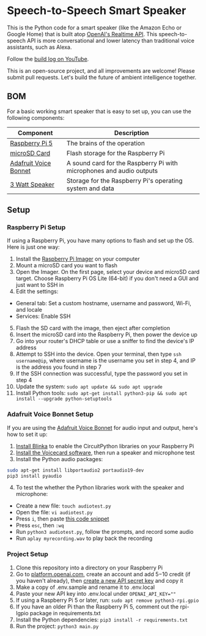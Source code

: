 # Speech-to-Speech Smart Speaker

This is the Python code for a smart speaker (like the Amazon Echo or Google Home) that is built atop [OpenAI's Realtime API](https://platform.openai.com/docs/guides/realtime). This speech-to-speech API is more conversational and lower latency than traditional voice assistants, such as Alexa.

Follow the [build log on YouTube](https://www.youtube.com/playlist?list=PLboszRf3aO5aD2V_da5jIyB33Sp1MpEe3).

This is an open-source project, and all improvements are welcome! Please submit pull requests. Let's build the future of ambient intelligence together.

## BOM

For a basic working smart speaker that is easy to set up, you can use the following components:

| Component | Description |
| --- | --- | 
| [Raspberry Pi 5](https://www.adafruit.com/product/5812) | The brains of the operation |
| [microSD Card](https://www.amazon.com/dp/B0B7NTY2S6) | Flash storage for the Raspberry Pi |
| [Adafruit Voice Bonnet](https://www.adafruit.com/product/4757) | A sound card for the Raspberry Pi with microphones and audio outputs |
| [3 Watt Speaker](https://www.adafruit.com/product/3351) | Storage for the Raspberry Pi's operating system and data |

## Setup

### Raspberry Pi Setup

If using a Raspberry Pi, you have many options to flash and set up the OS. Here is just one way:

1. Install the [Raspberry Pi Imager](https://www.raspberrypi.com/software/) on your computer
2. Mount a microSD card you want to flash
3. Open the Imager. On the first page, select your device and microSD card target. Choose Raspberry Pi OS Lite (64-bit) if you don't need a GUI and just want to SSH in
4. Edit the settings: 
* General tab: Set a custom hostname, username and password, Wi-Fi, and locale
* Services: Enable SSH
5. Flash the SD card with the image, then eject after completion
6. Insert the microSD card into the Raspberry Pi, then power the device up
7. Go into your router's DHCP table or use a sniffer to find the device's IP address
8. Attempt to SSH into the device. Open your terminal, then type ```ssh username@ip```, where username is the username you set in step 4, and IP is the address you found in step 7
9. If the SSH connection was successful, type the password you set in step 4
10. Update the system: ```sudo apt update && sudo apt upgrade```
11. Install Python tools: ```sudo apt-get install python3-pip && sudo apt install --upgrade python-setuptools```

### Adafruit Voice Bonnet Setup

If you are using the [Adafruit Voice Bonnet](https://www.adafruit.com/product/4757) for audio input and output, here's how to set it up:

1. [Install Blinka](https://learn.adafruit.com/circuitpython-on-raspberrypi-linux/installing-circuitpython-on-raspberry-pi) to enable the CircuitPython libraries on your Raspberry Pi
2. [Install the Voicecard software](https://learn.adafruit.com/adafruit-voice-bonnet/audio-setup), then run a speaker and microphone test
3. Install the Python audio packages: 

```bash
sudo apt-get install libportaudio2 portaudio19-dev
pip3 install pyaudio
```

4. To test the whether the Python libraries work with the speaker and microphone:
* Create a new file: ```touch audiotest.py```
* Open the file: ```vi audiotest.py```
* Press ```i```, then paste [this code snippet](https://arc.net/l/quote/hhdfvhiv)
* Press ```esc```, then ```:wq```
* Run ```python3 audiotest.py```, follow the prompts, and record some audio
* Run ```aplay myrecording.wav``` to play back the recording

### Project Setup

1. Clone this repository into a directory on your Raspberry Pi
2. Go to [platform.openai.com](https://platform.openai.com/), create an account and add $5-$10 credit (if you haven't already), then [create a new API secret key](https://platform.openai.com/api-keys) and copy it
3. Make a copy of .env.sample and rename it to .env.local
4. Paste your new API key into .env.local under ```OPENAI_API_KEY=""```
5. If using a Raspberry Pi 5 or later, run: ```sudo apt remove python3-rpi.gpio```
6. If you have an older Pi than the Raspberry Pi 5, comment out the rpi-lgpio package in requirements.txt
7. Install the Python dependencies: ```pip3 install -r requirements.txt```
8. Run the project: ```python3 main.py```
